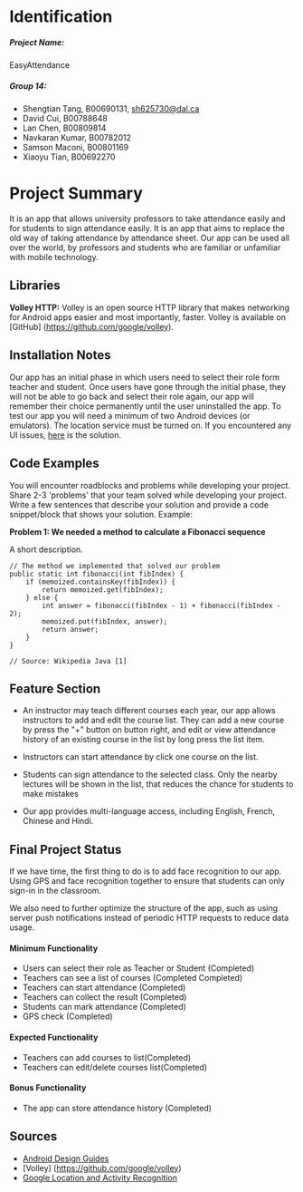 # Identification
##### Project Name: 
EasyAttendance

##### Group 14:
- Shengtian Tang, B00690131, sh625730@dal.ca
- David Cui, B00788648
- Lan Chen, B00809814
- Navkaran Kumar, B00782012
- Samson Maconi, B00801169
- Xiaoyu Tian, B00692270


# Project Summary
It is an app that allows university professors to take attendance easily and for students to sign attendance easily. It is an app that aims to replace the old way of taking attendance by attendance sheet. Our app can be used all over the world, by professors and students who are familiar or unfamiliar with mobile technology.

## Libraries
**Volley HTTP:** Volley is an open source HTTP library that makes networking for Android apps easier and most importantly, faster. Volley is available on [GitHub] (https://github.com/google/volley).

## Installation Notes
Our app has an initial phase in which users need to select their role form teacher and student. Once users have gone through the initial phase, they will not be able to go back and select their role again, our app will remember their choice permanently until the user uninstalled the app. To test our app you will need a minimum of two Android devices (or emulators). The location service must be turned on. If you encountered any UI issues, [here](https://www.samsung.com/ca/smartphones/galaxy-s9/shop/) is the solution.

## Code Examples
You will encounter roadblocks and problems while developing your project. Share 2-3 'problems' that your team solved while developing your project. Write a few sentences that describe your solution and provide a code snippet/block that shows your solution. Example:

**Problem 1: We needed a method to calculate a Fibonacci sequence**

A short description.
```
// The method we implemented that solved our problem
public static int fibonacci(int fibIndex) {
    if (memoized.containsKey(fibIndex)) {
        return memoized.get(fibIndex);
    } else {
        int answer = fibonacci(fibIndex - 1) + fibonacci(fibIndex - 2);
        memoized.put(fibIndex, answer);
        return answer;
    }
}

// Source: Wikipedia Java [1]
```

## Feature Section
- An instructor may teach different courses each year, our app allows instructors to add and edit the course list. They can add a new course by press the "+" button on button right, and edit or view attendance history of an existing course in the list by long press the list item. 

- Instructors can start attendance by click one course on the list.

- Students can sign attendance to the selected class. Only the nearby lectures will be shown in the list, that reduces the chance for students to make mistakes

- Our app provides multi-language access, including English, French, Chinese and Hindi.

## Final Project Status
If we have time, the first thing to do is to add face recognition to our app. Using GPS and face recognition together to ensure that students can only sign-in in the classroom.

We also need to further optimize the structure of the app, such as using server push notifications instead of periodic HTTP requests to reduce data usage.

#### Minimum Functionality
- Users can select their role as Teacher or Student (Completed)
- Teachers can see a list of courses (Completed Completed)
- Teachers can start attendance (Completed)
- Teachers can collect the result (Completed)
- Students can mark attendance (Completed)
- GPS check (Completed)

#### Expected Functionality
- Teachers can add courses to list(Completed)
- Teachers can edit/delete courses list(Completed)

#### Bonus Functionality
- The app can store attendance history (Completed)

## Sources

- [Android Design Guides](https://developer.android.com/design/)
- [Volley] (https://github.com/google/volley)
- [Google Location and Activity Recognition](https://developers.google.com/android/guides/setup)
